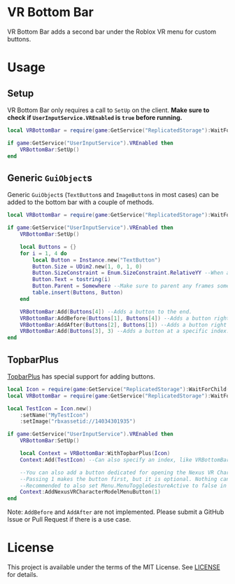 # VR Bottom Bar
VR Bottom Bar adds a second bar under the Roblox VR menu
for custom buttons.

# Usage
## Setup
VR Bottom Bar only requires a call to `SetUp` on the client.
**Make sure to check if `UserInputService.VREnabled` is `true`
before running.**

```lua
local VRBottomBar = require(game:GetService("ReplicatedStorage"):WaitForChild("VRBottomBar"))

if game:GetService("UserInputService").VREnabled then
    VRBottomBar:SetUp()
end
```

## Generic `GuiObject`s
Generic `GuiObject`s (`TextButton`s and `ImageButton`s in most cases)
can be added to the bottom bar with a couple of methods.

```lua
local VRBottomBar = require(game:GetService("ReplicatedStorage"):WaitForChild("VRBottomBar"))

if game:GetService("UserInputService").VREnabled then
    VRBottomBar:SetUp()

    local Buttons = {}
    for i = 1, 4 do
        local Button = Instance.new("TextButton")
        Button.Size = UDim2.new(1, 0, 1, 0)
        Button.SizeConstraint = Enum.SizeConstraint.RelativeYY --When a scale width is used, RelativeYY MUST be used.
        Button.Text = tostring(i)
        Button.Parent = Somewhere --Make sure to parent any frames somewhere so that there is a fallback option when this eventually breaks.
        table.insert(Buttons, Button)
    end

    VRBottomBar:Add(Buttons[4]) --Adds a button to the end.
    VRBottomBar:AddBefore(Buttons[1], Buttons[4]) --Adds a button right before another.
    VRBottomBar:AddAfter(Buttons[2], Buttons[1]) --Adds a button right after another.
    VRBottomBar:Add(Buttons[3], 3) --Adds a button at a specific index.
end
```

## TopbarPlus
[TopbarPlus](https://github.com/1ForeverHD/TopbarPlus) has special support
for adding buttons.

```lua
local Icon = require(game:GetService("ReplicatedStorage"):WaitForChild("Icon")) --TopbarPlus
local VRBottomBar = require(game:GetService("ReplicatedStorage"):WaitForChild("VRBottomBar"))

local TestIcon = Icon.new()
    :setName("MyTestIcon")
    :setImage("rbxassetid://14034301935")

if game:GetService("UserInputService").VREnabled then
    VRBottomBar:SetUp()

    local Context = VRBottomBar:WithTopbarPlus(Icon)
    Context:Add(TestIcon) --Can also specify an index, like VRBottomBar:Add(GuiObject, number)

    --You can also add a button dedicated for opening the Nexus VR Character Model menu.
    --Passing 1 makes the button first, but it is optional. Nothing can be passed in to put it at the end.
    --Recommended to also set Menu.MenuToggleGestureActive to false in the Nexus VR Character Model menu.
    Context:AddNexusVRCharacterModelMenuButton(1)
end
```

Note: `AddBefore` and `AddAfter` are not implemented. Please
submit a GitHub Issue or Pull Request if there is a use case.

# License
This project is available under the terms of the MIT License.
See [LICENSE](LICENSE) for details.